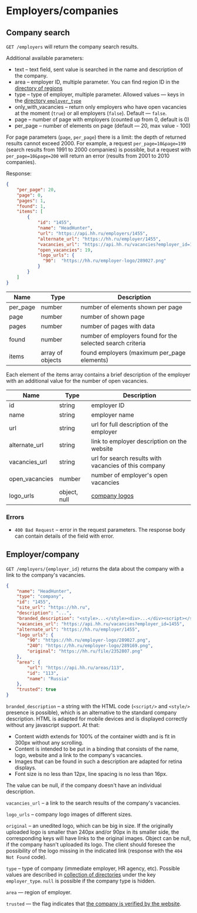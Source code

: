 # Employers/companies

<a name="search"></a>
## Company search

`GET /employers` will return the company search results.

Additional available parameters:

* text – text field, sent value is searched in the name and description of the company.
* area – employer ID, multiple parameter. You can find region ID in the [directory of regions](areas.md)
* type – type of employer, multiple parameter. Allowed values — keys in the [directory `employer_type`](dictionaries.md)
* only_with_vacancies – return only employers who have open vacancies at the moment (`true`) or all employers (`false`).
                        Default — `false`.
* page – number of page with employers (counted up from 0, default is 0)
* per_page – number of elements on page (default — 20, max value - 100)

For page parameters (`page`, `per_page`) there is a limit:
the depth of returned results cannot exceed 2000. For example, a request `per_page=10&page=199` 
(search results from 1991 to 2000 companies) is possible, but a request with `per_page=10&page=200` 
will return an error (results from 2001 to 2010 companies).

Response:

```json
{
    "per_page": 20,
    "page": 0,
    "pages": 1,
    "found": 1,
    "items": [
        {
            "id": "1455",
            "name": "HeadHunter",
            "url": "https://api.hh.ru/employers/1455",
            "alternate_url": "https://hh.ru/employer/1455",
            "vacancies_url": "https://api.hh.ru/vacancies?employer_id=1455",
            "open_vacancies": 19,
            "logo_urls": {
              "90":  "https://hh.ru/employer-logo/289027.png"
            }
        }
    ]
}
```

Name | Type | Description 
----------|------------------|--------------------------------------------------------
per_page  | number           | number of elements shown per page
page      | number           | number of shown page
pages     | number           | number of pages with data
found     | number           | number of employers found for the selected search criteria
items     | array of objects | found employers (maximum per_page elements)

Each element of the items array contains a brief description of the employer
with an additional value for the number of open vacancies.

 Name            | Type         | Description 
-----------------|--------------|-------------------------------------------------------
id              | string       | employer ID
name            | string       | employer name
url             | string       | url for full description of the employer
alternate_url   | string       | link to employer description on the website
vacancies_url   | string       | url for search results with vacancies of this company
open_vacancies  | number       | number of employer's open vacancies
logo_urls       | object, null | [company logos](#logo-urls)

### Errors

* `400 Bad Request` – error in the request parameters. The response body can contain details of the field with error.

<a name="item"></a>
## Employer/company

`GET /employers/{employer_id}` returns the data about the company with a link
to the company's vacancies.

```json
{
    "name": "HeadHunter",
    "type": "company",
    "id": "1455",
    "site_url": "https://hh.ru",
    "description": "...",
    "branded_description": "<style>...</style><div>...</div><script></script>",
    "vacancies_url": "https://api.hh.ru/vacancies?employer_id=1455",
    "alternate_url": "https://hh.ru/employer/1455",
    "logo_urls": {
        "90": "https://hh.ru/employer-logo/289027.png",
        "240": "https://hh.ru/employer-logo/289169.png",
        "original": "https://hh.ru/file/2352807.png"
    },
    "area": {
        "url": "https://api.hh.ru/areas/113",
        "id": "113",
        "name": "Russia"
    },
    "trusted": true
}
```

`branded_description` – a string with the HTML code (`<script/>` and `<style/>`
presence is possible), which is an alternative to the standard company
description. HTML is adapted for mobile devices and is displayed correctly
without any javascript support. At that:

* Content width extends for 100% of the container width and is fit in 300px
  without any scrolling.
* Content is intended to be put in a binding that consists of the name, logo,
  website and a link to the company's vacancies.
* Images that can be found in such a description are adapted for retina
  displays.
* Font size is no less than 12px, line spacing is no less than 16px.

The value can be null, if the company doesn't have an individual description.

`vacancies_url` – a link to the search results of the company's vacancies.

`logo_urls` – company logo images of different sizes.

`original` – an unedited logo, which can be big in size. If the originally
uploaded logo is smaller than 240px and/or 90px in its smaller side,
the corresponding keys will have links to the original images. Object
can be null, if the company hasn't uploaded its logo. The client should foresee
the possibility of the logo missing in the indicated link (response with the
`404 Not Found` code).

`type` – type of company (immediate employer, HR agency, etc).
         Possible values are described in [collection of directories](dictionaries.md) under
         the key `employer_type`. `null` is possible if the company type is hidden.

`area` — region of employer.

`trusted` — the flag indicates that [the company is verified by the website](https://feedback.hh.ru/article/details/id/5951).
